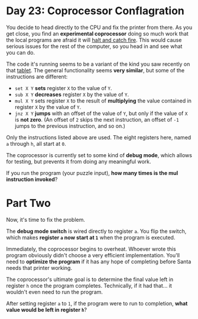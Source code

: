 # Day 23: Coprocessor Conflagration
You decide to head directly to the CPU and fix the printer from there. As you get close, you find an **experimental 
coprocessor** doing so much work that the local programs are afraid it will 
[halt and catch fire](https://en.wikipedia.org/wiki/Halt_and_Catch_Fire). This would cause serious issues for the rest 
of the computer, so you head in and see what you can do.

The code it's running seems to be a variant of the kind you saw recently on that 
[tablet](https://adventofcode.com/2017/day/18). The general functionality seems **very similar**, but some of the 
instructions are different:
* `set X Y` **sets** register `X` to the value of `Y`.
* `sub X Y` **decreases** register `X` by the value of `Y`.
* `mul X Y` sets register `X` to the result of **multiplying** the value contained in register `X` by the value of `Y`.
* `jnz X Y` **jumps** with an offset of the value of `Y`, but only if the value of `X` is **not zero**. (An offset of 
`2` skips the next instruction, an offset of `-1` jumps to the previous instruction, and so on.)

Only the instructions listed above are used. The eight registers here, named `a` through `h`, all start at `0`.

The coprocessor is currently set to some kind of **debug mode**, which allows for testing, but prevents it from doing 
any meaningful work.

If you run the program (your puzzle input), **how many times is the mul instruction invoked**?

# Part Two
Now, it's time to fix the problem.

The **debug mode switch** is wired directly to register `a`. You flip the switch, which makes **register `a` now start 
at `1`** when the program is executed.

Immediately, the coprocessor begins to overheat. Whoever wrote this program obviously didn't choose a very efficient 
implementation. You'll need to **optimize the program** if it has any hope of completing before Santa needs that printer 
working.

The coprocessor's ultimate goal is to determine the final value left in register `h` once the program completes. 
Technically, if it had that... it wouldn't even need to run the program.

After setting register `a` to `1`, if the program were to run to completion, **what value would be left in register 
`h`**?
